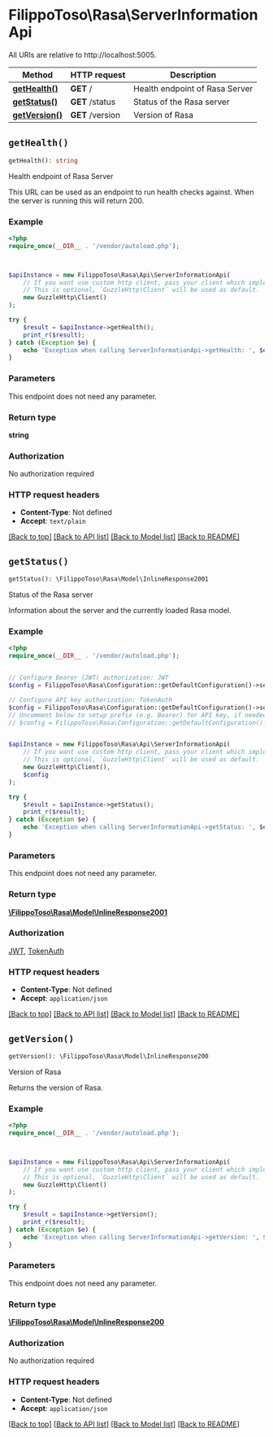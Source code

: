 # FilippoToso\Rasa\ServerInformationApi

All URIs are relative to http://localhost:5005.

Method | HTTP request | Description
------------- | ------------- | -------------
[**getHealth()**](ServerInformationApi.md#getHealth) | **GET** / | Health endpoint of Rasa Server
[**getStatus()**](ServerInformationApi.md#getStatus) | **GET** /status | Status of the Rasa server
[**getVersion()**](ServerInformationApi.md#getVersion) | **GET** /version | Version of Rasa


## `getHealth()`

```php
getHealth(): string
```

Health endpoint of Rasa Server

This URL can be used as an endpoint to run health checks against. When the server is running this will return 200.

### Example

```php
<?php
require_once(__DIR__ . '/vendor/autoload.php');



$apiInstance = new FilippoToso\Rasa\Api\ServerInformationApi(
    // If you want use custom http client, pass your client which implements `GuzzleHttp\ClientInterface`.
    // This is optional, `GuzzleHttp\Client` will be used as default.
    new GuzzleHttp\Client()
);

try {
    $result = $apiInstance->getHealth();
    print_r($result);
} catch (Exception $e) {
    echo 'Exception when calling ServerInformationApi->getHealth: ', $e->getMessage(), PHP_EOL;
}
```

### Parameters

This endpoint does not need any parameter.

### Return type

**string**

### Authorization

No authorization required

### HTTP request headers

- **Content-Type**: Not defined
- **Accept**: `text/plain`

[[Back to top]](#) [[Back to API list]](../../README.md#endpoints)
[[Back to Model list]](../../README.md#models)
[[Back to README]](../../README.md)

## `getStatus()`

```php
getStatus(): \FilippoToso\Rasa\Model\InlineResponse2001
```

Status of the Rasa server

Information about the server and the currently loaded Rasa model.

### Example

```php
<?php
require_once(__DIR__ . '/vendor/autoload.php');


// Configure Bearer (JWT) authorization: JWT
$config = FilippoToso\Rasa\Configuration::getDefaultConfiguration()->setAccessToken('YOUR_ACCESS_TOKEN');

// Configure API key authorization: TokenAuth
$config = FilippoToso\Rasa\Configuration::getDefaultConfiguration()->setApiKey('token', 'YOUR_API_KEY');
// Uncomment below to setup prefix (e.g. Bearer) for API key, if needed
// $config = FilippoToso\Rasa\Configuration::getDefaultConfiguration()->setApiKeyPrefix('token', 'Bearer');


$apiInstance = new FilippoToso\Rasa\Api\ServerInformationApi(
    // If you want use custom http client, pass your client which implements `GuzzleHttp\ClientInterface`.
    // This is optional, `GuzzleHttp\Client` will be used as default.
    new GuzzleHttp\Client(),
    $config
);

try {
    $result = $apiInstance->getStatus();
    print_r($result);
} catch (Exception $e) {
    echo 'Exception when calling ServerInformationApi->getStatus: ', $e->getMessage(), PHP_EOL;
}
```

### Parameters

This endpoint does not need any parameter.

### Return type

[**\FilippoToso\Rasa\Model\InlineResponse2001**](../Model/InlineResponse2001.md)

### Authorization

[JWT](../../README.md#JWT), [TokenAuth](../../README.md#TokenAuth)

### HTTP request headers

- **Content-Type**: Not defined
- **Accept**: `application/json`

[[Back to top]](#) [[Back to API list]](../../README.md#endpoints)
[[Back to Model list]](../../README.md#models)
[[Back to README]](../../README.md)

## `getVersion()`

```php
getVersion(): \FilippoToso\Rasa\Model\InlineResponse200
```

Version of Rasa

Returns the version of Rasa.

### Example

```php
<?php
require_once(__DIR__ . '/vendor/autoload.php');



$apiInstance = new FilippoToso\Rasa\Api\ServerInformationApi(
    // If you want use custom http client, pass your client which implements `GuzzleHttp\ClientInterface`.
    // This is optional, `GuzzleHttp\Client` will be used as default.
    new GuzzleHttp\Client()
);

try {
    $result = $apiInstance->getVersion();
    print_r($result);
} catch (Exception $e) {
    echo 'Exception when calling ServerInformationApi->getVersion: ', $e->getMessage(), PHP_EOL;
}
```

### Parameters

This endpoint does not need any parameter.

### Return type

[**\FilippoToso\Rasa\Model\InlineResponse200**](../Model/InlineResponse200.md)

### Authorization

No authorization required

### HTTP request headers

- **Content-Type**: Not defined
- **Accept**: `application/json`

[[Back to top]](#) [[Back to API list]](../../README.md#endpoints)
[[Back to Model list]](../../README.md#models)
[[Back to README]](../../README.md)
